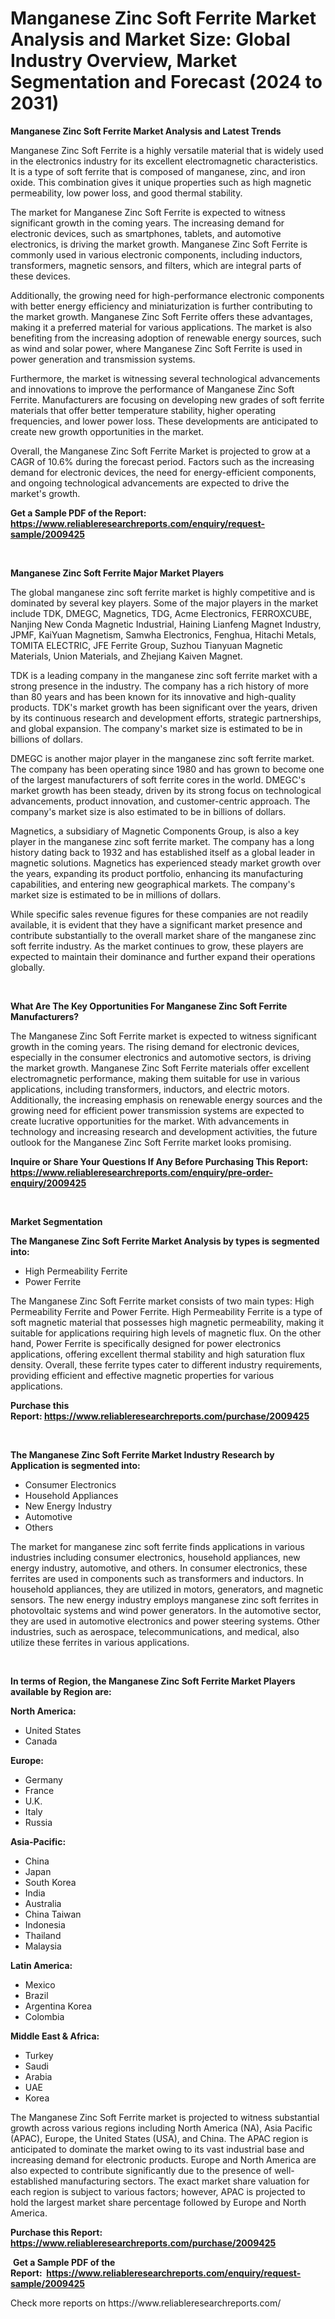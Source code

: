 <p><h1>Manganese Zinc Soft Ferrite Market Analysis and Market Size: Global Industry Overview, Market Segmentation and Forecast (2024 to 2031)</h1></p><p><strong>Manganese Zinc Soft Ferrite Market Analysis and Latest Trends</strong></p>
<p><p>Manganese Zinc Soft Ferrite is a highly versatile material that is widely used in the electronics industry for its excellent electromagnetic characteristics. It is a type of soft ferrite that is composed of manganese, zinc, and iron oxide. This combination gives it unique properties such as high magnetic permeability, low power loss, and good thermal stability.</p><p>The market for Manganese Zinc Soft Ferrite is expected to witness significant growth in the coming years. The increasing demand for electronic devices, such as smartphones, tablets, and automotive electronics, is driving the market growth. Manganese Zinc Soft Ferrite is commonly used in various electronic components, including inductors, transformers, magnetic sensors, and filters, which are integral parts of these devices.</p><p>Additionally, the growing need for high-performance electronic components with better energy efficiency and miniaturization is further contributing to the market growth. Manganese Zinc Soft Ferrite offers these advantages, making it a preferred material for various applications. The market is also benefiting from the increasing adoption of renewable energy sources, such as wind and solar power, where Manganese Zinc Soft Ferrite is used in power generation and transmission systems.</p><p>Furthermore, the market is witnessing several technological advancements and innovations to improve the performance of Manganese Zinc Soft Ferrite. Manufacturers are focusing on developing new grades of soft ferrite materials that offer better temperature stability, higher operating frequencies, and lower power loss. These developments are anticipated to create new growth opportunities in the market.</p><p>Overall, the Manganese Zinc Soft Ferrite Market is projected to grow at a CAGR of 10.6% during the forecast period. Factors such as the increasing demand for electronic devices, the need for energy-efficient components, and ongoing technological advancements are expected to drive the market's growth.</p></p>
<p><strong>Get a Sample PDF of the Report:&nbsp; <a href="https://www.reliableresearchreports.com/enquiry/request-sample/2009425">https://www.reliableresearchreports.com/enquiry/request-sample/2009425</a></strong></p>
<p>&nbsp;</p>
<p><strong>Manganese Zinc Soft Ferrite Major Market Players</strong></p>
<p><p>The global manganese zinc soft ferrite market is highly competitive and is dominated by several key players. Some of the major players in the market include TDK, DMEGC, Magnetics, TDG, Acme Electronics, FERROXCUBE, Nanjing New Conda Magnetic Industrial, Haining Lianfeng Magnet Industry, JPMF, KaiYuan Magnetism, Samwha Electronics, Fenghua, Hitachi Metals, TOMITA ELECTRIC, JFE Ferrite Group, Suzhou Tianyuan Magnetic Materials, Union Materials, and Zhejiang Kaiven Magnet.</p><p>TDK is a leading company in the manganese zinc soft ferrite market with a strong presence in the industry. The company has a rich history of more than 80 years and has been known for its innovative and high-quality products. TDK's market growth has been significant over the years, driven by its continuous research and development efforts, strategic partnerships, and global expansion. The company's market size is estimated to be in billions of dollars.</p><p>DMEGC is another major player in the manganese zinc soft ferrite market. The company has been operating since 1980 and has grown to become one of the largest manufacturers of soft ferrite cores in the world. DMEGC's market growth has been steady, driven by its strong focus on technological advancements, product innovation, and customer-centric approach. The company's market size is also estimated to be in billions of dollars.</p><p>Magnetics, a subsidiary of Magnetic Components Group, is also a key player in the manganese zinc soft ferrite market. The company has a long history dating back to 1932 and has established itself as a global leader in magnetic solutions. Magnetics has experienced steady market growth over the years, expanding its product portfolio, enhancing its manufacturing capabilities, and entering new geographical markets. The company's market size is estimated to be in millions of dollars.</p><p>While specific sales revenue figures for these companies are not readily available, it is evident that they have a significant market presence and contribute substantially to the overall market share of the manganese zinc soft ferrite industry. As the market continues to grow, these players are expected to maintain their dominance and further expand their operations globally.</p></p>
<p>&nbsp;</p>
<p><strong>What Are The Key Opportunities For Manganese Zinc Soft Ferrite Manufacturers?</strong></p>
<p><p>The Manganese Zinc Soft Ferrite market is expected to witness significant growth in the coming years. The rising demand for electronic devices, especially in the consumer electronics and automotive sectors, is driving the market growth. Manganese Zinc Soft Ferrite materials offer excellent electromagnetic performance, making them suitable for use in various applications, including transformers, inductors, and electric motors. Additionally, the increasing emphasis on renewable energy sources and the growing need for efficient power transmission systems are expected to create lucrative opportunities for the market. With advancements in technology and increasing research and development activities, the future outlook for the Manganese Zinc Soft Ferrite market looks promising.</p></p>
<p><strong>Inquire or Share Your Questions If Any Before Purchasing This Report: <a href="https://www.reliableresearchreports.com/enquiry/pre-order-enquiry/2009425">https://www.reliableresearchreports.com/enquiry/pre-order-enquiry/2009425</a></strong></p>
<p>&nbsp;</p>
<p><strong>Market Segmentation</strong></p>
<p><strong>The Manganese Zinc Soft Ferrite Market Analysis by types is segmented into:</strong></p>
<p><ul><li>High Permeability Ferrite</li><li>Power Ferrite</li></ul></p>
<p><p>The Manganese Zinc Soft Ferrite market consists of two main types: High Permeability Ferrite and Power Ferrite. High Permeability Ferrite is a type of soft magnetic material that possesses high magnetic permeability, making it suitable for applications requiring high levels of magnetic flux. On the other hand, Power Ferrite is specifically designed for power electronics applications, offering excellent thermal stability and high saturation flux density. Overall, these ferrite types cater to different industry requirements, providing efficient and effective magnetic properties for various applications.</p></p>
<p><strong>Purchase this Report:&nbsp;<a href="https://www.reliableresearchreports.com/purchase/2009425">https://www.reliableresearchreports.com/purchase/2009425</a></strong></p>
<p>&nbsp;</p>
<p><strong>The Manganese Zinc Soft Ferrite Market Industry Research by Application is segmented into:</strong></p>
<p><ul><li>Consumer Electronics</li><li>Household Appliances</li><li>New Energy Industry</li><li>Automotive</li><li>Others</li></ul></p>
<p><p>The market for manganese zinc soft ferrite finds applications in various industries including consumer electronics, household appliances, new energy industry, automotive, and others. In consumer electronics, these ferrites are used in components such as transformers and inductors. In household appliances, they are utilized in motors, generators, and magnetic sensors. The new energy industry employs manganese zinc soft ferrites in photovoltaic systems and wind power generators. In the automotive sector, they are used in automotive electronics and power steering systems. Other industries, such as aerospace, telecommunications, and medical, also utilize these ferrites in various applications.</p></p>
<p>&nbsp;</p>
<p><strong>In terms of Region, the Manganese Zinc Soft Ferrite Market Players available by Region are:</strong></p>
<p>
    <p> <strong> North America: </strong>
        <ul>
            <li>United States</li>
            <li>Canada</li>
        </ul>
        </p> 
    <p> <strong> Europe: </strong>
        <ul>
            <li>Germany</li>
            <li>France</li>
            <li>U.K.</li>
            <li>Italy</li>
            <li>Russia</li>
        </ul>
        </p> 
    <p> <strong> Asia-Pacific: </strong>
        <ul>
            <li>China</li>
            <li>Japan</li>
            <li>South Korea</li>
            <li>India</li>
            <li>Australia</li>
            <li>China Taiwan</li>
            <li>Indonesia</li>
            <li>Thailand</li>
            <li>Malaysia</li>
        </ul>
        </p> 
    <p> <strong> Latin America: </strong>
        <ul>
            <li>Mexico</li>
            <li>Brazil</li>
            <li>Argentina Korea</li>
            <li>Colombia</li>
        </ul>
        </p> 
    <p> <strong> Middle East & Africa: </strong>
        <ul>
            <li>Turkey</li>
            <li>Saudi</li>
            <li>Arabia</li>
            <li>UAE</li>
            <li>Korea</li>
        </ul>
    </p>
    </p>
<p><p>The Manganese Zinc Soft Ferrite market is projected to witness substantial growth across various regions including North America (NA), Asia Pacific (APAC), Europe, the United States (USA), and China. The APAC region is anticipated to dominate the market owing to its vast industrial base and increasing demand for electronic products. Europe and North America are also expected to contribute significantly due to the presence of well-established manufacturing sectors. The exact market share valuation for each region is subject to various factors; however, APAC is projected to hold the largest market share percentage followed by Europe and North America.</p></p>
<p><strong>Purchase this Report: <a href="https://www.reliableresearchreports.com/purchase/2009425">https://www.reliableresearchreports.com/purchase/2009425</a></strong></p>
<p>&nbsp;<strong>Get a Sample PDF of the Report:&nbsp;&nbsp;<a href="https://www.reliableresearchreports.com/enquiry/request-sample/2009425">https://www.reliableresearchreports.com/enquiry/request-sample/2009425</a></strong></p>
<p><strong></strong></p>
<p>Check more reports on https://www.reliableresearchreports.com/</p>